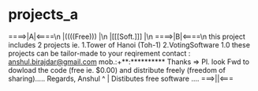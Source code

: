 # projects_a
====>|A|<====\n
|((((Free))) |\n
|[[[Soft.]]] |\n
====>|B|<====\n
this project includes 2 projects
ie.
1.Tower of Hanoi (Toh-1)
2.VotingSoftware 1.0 
these projects can be tailor-made to your reqirement
contact : anshul.birajdar@gmail.com
mob.:+**:**********
Thanks => Pl. look Fwd to dowload the code (free ie. $0.00) and distribute freely (freedom of sharing).....
Regards,
Anshul
^
| Distibutes free software .... ===>||<===
